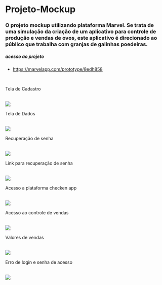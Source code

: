 # Projeto-Mockup

### O projeto mockup utilizando plataforma Marvel. Se trata de uma simulação da criação de um aplicativo para controle de produção e vendas de ovos, este aplicativo é direcionado ao público que trabalha com granjas de galinhas poedeiras. 


##### acesso ao projeto
* https://marvelapp.com/prototype/8edh858

<html>

<head>

</head>
  
<body>
  

  </br>
  <p>Tela de Cadastro</p>
  </br>
  <img class="tela" src="Tela 1.png">

  </br>
  <p>Tela de Dados</p>
  </br>
  <img class="tela" src="Tela 2.png">

  </br>
  <p>Recuperação de senha</p>
  </br>
  <img class="tela" src="Tela 3.png">

  </br>
  <p>Link para recuperação de senha</p>
  </br>
  <img class="tela" src="Tela 4.png">

  </br>
  <p>Acesso a plataforma checken app</p>
  </br>
  <img class="tela" src="Tela 5.png">

  </br>
  <p>Acesso ao controle de vendas</p>
  </br>
  <img class="tela" src="Tela 6.png">

  </br>
  <p>Valores de vendas</p>
  </br>
  <img class="tela" src="Tela 7.png">

  </br>
  <p>Erro de login e senha de acesso</p>
  </br>
  <img class="tela" src="Tela 8.png">

</body>
</html>

